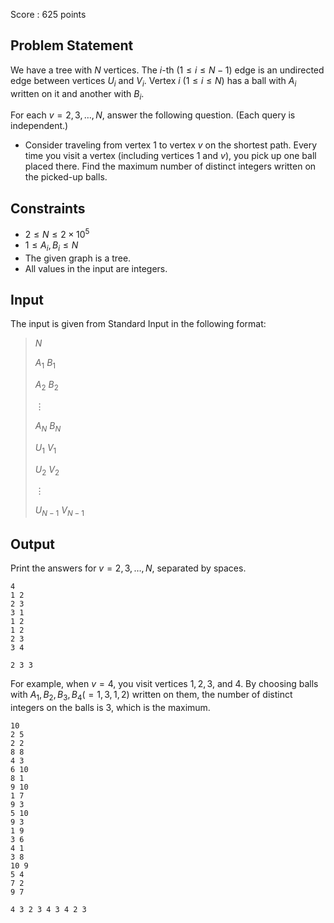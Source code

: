 Score : $625$ points

## Problem Statement

We have a tree with $N$ vertices.  The $i$-th $(1 \le i \le N-1)$ edge is an undirected edge between vertices $U_i$ and $V_i$.  Vertex $i$ $(1 \le i \le N)$ has a ball with $A_i$ written on it and another with $B_i$.

For each $v = 2,3,\dots,N$, answer the following question.  (Each query is independent.)

- Consider traveling from vertex $1$ to vertex $v$ on the shortest path.  Every time you visit a vertex (including vertices $1$ and $v$), you pick up one ball placed there.  Find the maximum number of distinct integers written on the picked-up balls.

## Constraints

- $2 \le N \le 2 \times 10^5$
- $1 \le A_i,B_i \le N$
- The given graph is a tree.
- All values in the input are integers.

## Input

The input is given from Standard Input in the following format:

> $N$
> 
> $A_1$ $B_1$
> 
> $A_2$ $B_2$
> 
> $\vdots$
> 
> $A_N$ $B_N$
> 
> $U_1$ $V_1$
> 
> $U_2$ $V_2$
> 
> $\vdots$
> 
> $U_{N-1}$ $V_{N-1}$

## Output

Print the answers for $v=2,3,\dots,N$, separated by spaces.

```input1
4
1 2
2 3
3 1
1 2
1 2
2 3
3 4
```

```output1
2 3 3
```

For example, when $v=4$, you visit vertices $1,2,3$, and $4$.  By choosing balls with $A_1,B_2,B_3,B_4(=1,3,1,2)$ written on them, the number of distinct integers on the balls is $3$, which is the maximum.

```input2
10
2 5
2 2
8 8
4 3
6 10
8 1
9 10
1 7
9 3
5 10
9 3
1 9
3 6
4 1
3 8
10 9
5 4
7 2
9 7
```

```output2
4 3 2 3 4 3 4 2 3
```